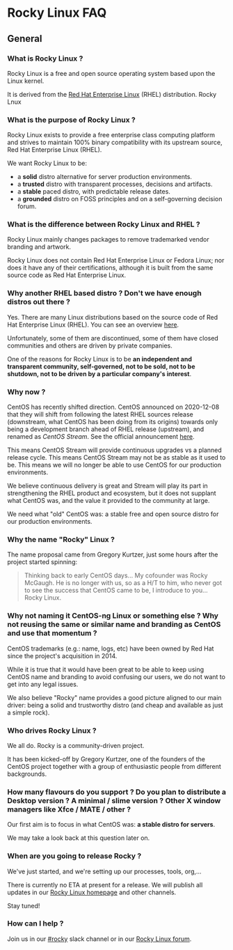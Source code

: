# Rocky Linux FAQ

## General

### What is Rocky Linux ?

Rocky Linux is a free and open source operating system based upon the Linux kernel. 

It is derived from the [Red Hat Enterprise Linux](https://en.wikipedia.org/wiki/Red_Hat_Enterprise_Linux)  (RHEL) distribution. Rocky Lnux

### What is the purpose of Rocky Linux ?

Rocky Linux exists to provide a free enterprise class computing platform and strives to maintain 100% binary compatibility with its upstream source, Red Hat Enterprise Linux (RHEL). 

We want Rocky Linux to be:
* a **solid** distro alternative for server production environments.
* a **trusted** distro with transparent processes, decisions and artifacts.
* a **stable** paced distro, with predictable release dates.
* a **grounded** distro on FOSS principles and on a self-governing decision forum.

### What is the difference between Rocky Linux and RHEL ?

Rocky Linux mainly changes packages to remove trademarked vendor branding and artwork.

Rocky Linux does not contain Red Hat Enterprise Linux or Fedora Linux; nor does it have any of their certifications, although it is built from the same source code as Red Hat Enterprise Linux.

### Why another RHEL based distro ? Don't we have enough distros out there ?

Yes. There are many Linux distributions based on the source code of Red Hat Enterprise Linux (RHEL). You can see an overview [here](https://en.wikipedia.org/wiki/Red_Hat_Enterprise_Linux_derivatives). 

Unfortunately, some of them are discontinued, some of them have closed communities and others are driven by private companies.

One of the reasons for Rocky Linux is to be **an independent and transparent community, self-governed, not to be sold, not to be shutdown, not to be driven by a particular company's interest**.

### Why now ?

CentOS has recently shifted direction. CentOS announced on 2020-12-08 that they will shift from following the latest RHEL sources release (downstream, what CentOS has been doing from its origins) towards only being a development branch ahead of RHEL release (upstream), and renamed as *CentOS Stream*. See the official announcement [here](https://blog.centos.org/2020/12/future-is-centos-stream/).

This means CentOS Stream will provide continuous upgrades vs a planned release cycle. This means CentOS Stream may not be as stable as it used to be. This means we will no longer be able to use CentOS for our production environments.
 
We believe continuous delivery is great and Stream will play its part in strengthening the RHEL product and ecosystem, but it does not supplant what CentOS was, and the value it provided to the community at large. 

We need what "old" CentOS was: a stable free and open source distro for our production environments. 
 
### Why the name "Rocky" Linux ? 

The name proposal came from Gregory Kurtzer, just some hours after the project started spinning:

> Thinking back to early CentOS days... My cofounder was Rocky McGaugh. He is no longer with us, so as a H/T to him, who never got to see the success that CentOS came to be, I introduce to you... Rocky Linux.

### Why not naming it CentOS-ng Linux or something else ? Why not reusing the same or similar name and branding as CentOS and use that momentum ?

CentOS trademarks (e.g.: name, logs, etc) have been owned by Red Hat since the project's acquisition in 2014.

While it is true that it would have been great to be able to keep using CentOS name and branding to avoid confusing our users, we do not want to get into any legal issues.

We also believe "Rocky" name provides a good picture aligned to our main driver: being a solid and trustworthy distro (and cheap and available as just a simple rock).

### Who drives Rocky Linux ?

We all do. Rocky is a community-driven project. 

It has been kicked-off by Gregory Kurtzer, one of the founders of the CentOS project together with a group of enthusiastic people from different backgrounds.

### How many flavours do you support ? Do you plan to distribute a Desktop version ? A minimal / slime version ? Other X window managers like Xfce / MATE / other ?

Our first aim is to focus in what CentOS was: **a stable distro for servers**. 

We may take a look back at this question later on. 

### When are you going to release Rocky ?

We've just started, and we're setting up our processes, tools, org,...

There is currently no ETA at present for a release. 
 We will publish all updates in our [Rocky Linux homepage](https://rockylinux.org/) and other channels. 

Stay tuned!

### How can I help ?

Join us in our [#rocky](https://join.slack.com/t/hpcng/shared_invite/zt-gy0st6mt-ijgUaSvfdeEOhfXXfIstrQ) slack channel or in our [Rocky Linux forum](https://forums.rockylinux.org/).
